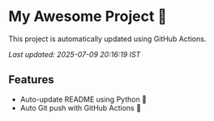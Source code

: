 # My Awesome Project 🚀

This project is automatically updated using GitHub Actions.

_Last updated: 2025-07-09 20:16:19 IST_

## Features
- Auto-update README using Python 🐍
- Auto Git push with GitHub Actions 🤖
